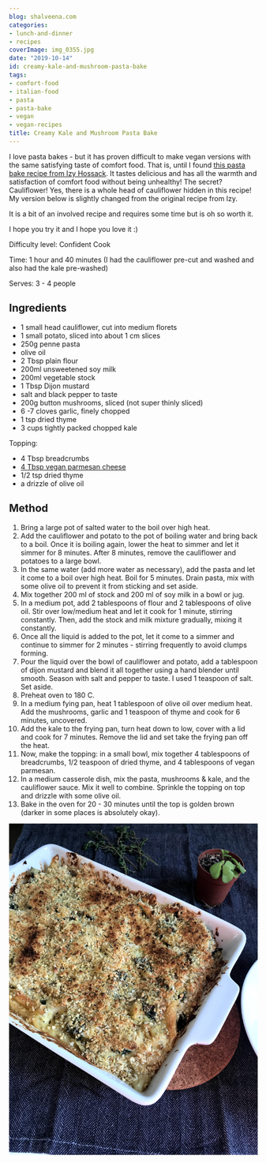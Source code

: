 ```yaml
---
blog: shalveena.com
categories:
- lunch-and-dinner
- recipes
coverImage: img_0355.jpg
date: "2019-10-14"
id: creamy-kale-and-mushroom-pasta-bake
tags:
- comfort-food
- italian-food
- pasta
- pasta-bake
- vegan
- vegan-recipes
title: Creamy Kale and Mushroom Pasta Bake
---
```


I love pasta bakes - but it has proven difficult to make vegan versions with the same satisfying taste of comfort food. That is, until I found [this pasta bake recipe from Izy Hossack](https://topwithcinnamon.com/creamy-cauliflower-mushroom-kale-pasta-bake-vegan-option/). It tastes delicious and has all the warmth and satisfaction of comfort food without being unhealthy! The secret? Cauliflower! Yes, there is a whole head of cauliflower hidden in this recipe! My version below is slightly changed from the original recipe from Izy.

It is a bit of an involved recipe and requires some time but is oh so worth it.

I hope you try it and I hope you love it :)

Difficulty level: Confident Cook

Time: 1 hour and 40 minutes (I had the cauliflower pre-cut and washed and also had the kale pre-washed)

Serves: 3 - 4 people

## Ingredients

- 1 small head cauliflower, cut into medium florets
- 1 small potato, sliced into about 1 cm slices
- 250g penne pasta
- olive oil
- 2 Tbsp plain flour
- 200ml unsweetened soy milk
- 200ml vegetable stock
- 1 Tbsp Dijon mustard
- salt and black pepper to taste
- 200g button mushrooms, sliced (not super thinly sliced)
- 6 -7 cloves garlic, finely chopped
- 1 tsp dried thyme
- 3 cups tightly packed chopped kale

Topping:

- 4 Tbsp breadcrumbs
- [4 Tbsp vegan parmesan cheese](https://minimalistbaker.com/how-to-make-vegan-parmesan-cheese/)
- 1/2 tsp dried thyme
- a drizzle of olive oil

## Method

1. Bring a large pot of salted water to the boil over high heat.
2. Add the cauliflower and potato to the pot of boiling water and bring back to a boil. Once it is boiling again, lower the heat to simmer and let it simmer for 8 minutes. After 8 minutes, remove the cauliflower and potatoes to a large bowl.
3. In the same water (add more water as necessary), add the pasta and let it come to a boil over high heat. Boil for 5 minutes. Drain pasta, mix with some olive oil to prevent it from sticking and set aside.
4. Mix together 200 ml of stock and 200 ml of soy milk in a bowl or jug.
5. In a medium pot, add 2 tablespoons of flour and 2 tablespoons of olive oil. Stir over low/medium heat and let it cook for 1 minute, stirring constantly. Then, add the stock and milk mixture gradually, mixing it constantly.
6. Once all the liquid is added to the pot, let it come to a simmer and continue to simmer for 2 minutes - stirring frequently to avoid clumps forming.
7. Pour the liquid over the bowl of cauliflower and potato, add a tablespoon of dijon mustard and blend it all together using a hand blender until smooth. Season with salt and pepper to taste. I used 1 teaspoon of salt.  Set aside.
8. Preheat oven to 180 C.
9. In a medium fying pan, heat 1 tablespoon of olive oil over medium heat. Add the mushrooms, garlic and 1 teaspoon of thyme and cook for 6 minutes, uncovered.
10. Add the kale to the frying pan, turn heat down to low, cover with a lid and cook for 7 minutes. Remove the lid and set take the frying pan off the heat.
11. Now, make the topping: in a small bowl, mix together 4 tablespoons of breadcrumbs, 1/2 teaspoon of dried thyme, and 4 tablespoons of vegan parmesan.
12. In a medium casserole dish, mix the pasta, mushrooms & kale, and the cauliflower sauce. Mix it well to combine. Sprinkle the topping on top and drizzle with some olive oil.
13. Bake in the oven for 20 - 30 minutes until the top is golden brown (darker in some places is absolutely okay).

![img_0348](images/img_0348.jpg)
